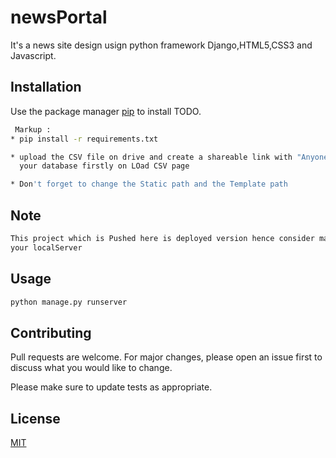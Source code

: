 # newsPortal

It's a news site design usign python framework Django,HTML5,CSS3 and Javascript.

## Installation

Use the package manager [pip](https://pip.pypa.io/en/stable/) to install TODO.

```bash
 Markup :
* pip install -r requirements.txt

* upload the CSV file on drive and create a shareable link with "Anyone with the link" option enabled and load 
  your database firstly on LOad CSV page

* Don't forget to change the Static path and the Template path
```

## Note

```bash
This project which is Pushed here is deployed version hence consider making necessary changes to run it on 
your localServer
```

## Usage

```python
python manage.py runserver
```

## Contributing
Pull requests are welcome. For major changes, please open an issue first to discuss what you would like to change.

Please make sure to update tests as appropriate.

## License
[MIT](https://choosealicense.com/licenses/mit/)
